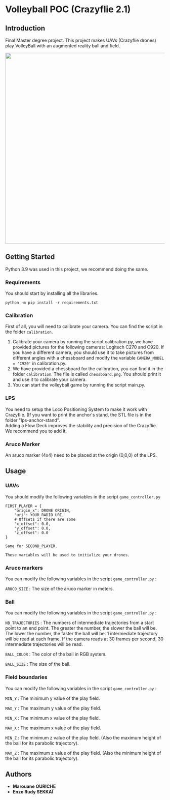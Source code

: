 # Volleyball POC (Crazyflie 2.1)

## Introduction

Final Master degree project. This project makes UAVs (Crazyflie drones) play VolleyBall with an augmented reality ball and field.
<p align="center">
<img src="https://github.com/EnzoRudySEKKAI/PFECam/blob/main/gif/2drone_ex00002054_AdobeExpress.gif" width="600">
</p>

## Getting Started

Python 3.9 was used in this project, we recommend doing the same.

### Requirements
You should start by installing all the libraries.

```
python -m pip install -r requirements.txt
```

### Calibration

First of all, you will need to calibrate your camera. You can find the script in the folder ```calibration```.

1. Calibrate your camera by running the script calibration.py, we have provided pictures for the following cameras: Logitech C270 and C920. If you have a different camera, you should use it to take pictures from different angles with a chessboard and modify the variable ```CAMERA_MODEL = 'C920'``` in calibration.py.
2. We have provided a chessboard for the calibration, you can find it in the folder ```calibration```. The file is called ```chessboard.png```. You should print it and use it to calibrate your camera.
3. You can start the volleyball game by running the script main.py.

### LPS

You need to setup the Loco Positioning System to make it work with Crazyflie. (If you want to print the anchor's stand, the STL file is in the folder "lps-anchor-stand". \
Adding a Flow Deck improves the stability and precision of the Crazyflie. We recommend you to add it.

### Aruco Marker

An aruco marker (4x4) need to be placed at the origin (0,0,0) of the LPS.

## Usage

### UAVs
You should modify the following variables in the script ```game_controller.py``` 
```
FIRST_PLAYER = {
    "origin_x": DRONE ORIGIN,
    "uri": YOUR RADIO URI,
    # Offsets if there are some
    "x_offset": 0.0,
    "y_offset": 0.0,
    "z_offset": 0.0
}

Same for SECOND_PLAYER.

These variables will be used to initialize your drones.
```

### Aruco markers

You can modify the following variables in the script ```game_controller.py``` :

```ARUCO_SIZE``` : The size of the aruco marker in meters.

### Ball
You can modify the following variables in the script ```game_controller.py``` :

```NB_TRAJECTORIES``` : The numbers of intermediate trajectories from a start point to an end point. 
The greater the number, the slower the ball will be. The lower the number, the faster the ball will be.
1 intermediate trajectory will be read at each frame. If the camera reads at 30 frames per second, 
30 intermediate trajectories will be read.

```BALL_COLOR``` : The color of the ball in RGB system.

```BALL_SIZE``` : The size of the ball.

### Field boundaries
You can modify the following variables in the script ```game_controller.py``` :

```MIN_Y``` : The minimum y value of the play field.

```MAX_Y``` : The maximum y value of the play field.

```MIN_X``` : The minimum x value of the play field.

```MAX_X``` : The maximum x value of the play field.

```MIN_Z``` : The minimum z value of the play field. (Also the maximum height of the ball for its parabolic trajectory).

```MAX_Z``` : The maximum z value of the play field. (Also the minimum height of the ball for its parabolic trajectory).

## Authors

* **Marouane OURICHE**
* **Enzo Rudy SEKKAÏ**
